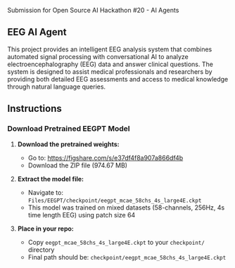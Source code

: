 Submission for Open Source AI Hackathon #20 - AI Agents

## EEG AI Agent
This project provides an intelligent EEG analysis system that combines automated signal processing with conversational AI to analyze electroencephalography (EEG) data and answer clinical questions. The system is designed to assist medical professionals and researchers by providing both detailed EEG assessments and access to medical knowledge through natural language queries.



## Instructions
### Download Pretrained EEGPT Model

1. **Download the pretrained weights:**
   - Go to: https://figshare.com/s/e37df4f8a907a866df4b
   - Download the ZIP file (974.67 MB)

2. **Extract the model file:**
   - Navigate to: `Files/EEGPT/checkpoint/eegpt_mcae_58chs_4s_large4E.ckpt`
   - This model was trained on mixed datasets (58-channels, 256Hz, 4s time length EEG) using patch size 64

3. **Place in your repo:**
   - Copy `eegpt_mcae_58chs_4s_large4E.ckpt` to your `checkpoint/` directory
   - Final path should be: `checkpoint/eegpt_mcae_58chs_4s_large4E.ckpt`
